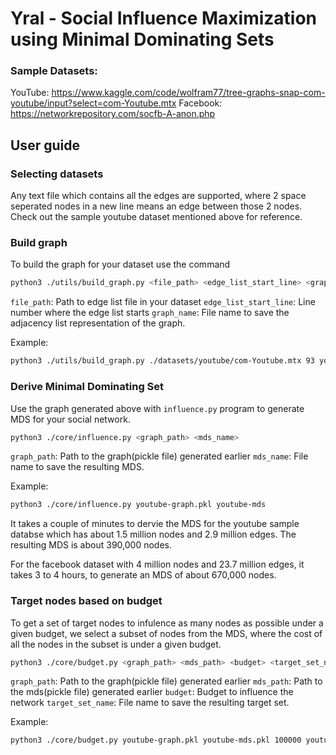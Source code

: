 # Yral - Social Influence Maximization using Minimal Dominating Sets

### Sample Datasets:
YouTube: https://www.kaggle.com/code/wolfram77/tree-graphs-snap-com-youtube/input?select=com-Youtube.mtx
Facebook: https://networkrepository.com/socfb-A-anon.php

## User guide

### Selecting datasets
Any text file which contains all the edges are supported, where 2 space seperated nodes in a new line means an edge between those 2 nodes.
Check out the sample youtube dataset mentioned above for reference.

### Build graph
To build the graph for your dataset use the command
```bash
python3 ./utils/build_graph.py <file_path> <edge_list_start_line> <graph_name>
```
`file_path`: Path to edge list file in your dataset
`edge_list_start_line`: Line number where the edge list starts
`graph_name`: File name to save the adjacency list representation of the graph.

Example:
```bash
python3 ./utils/build_graph.py ./datasets/youtube/com-Youtube.mtx 93 youtube-graph
```

### Derive Minimal Dominating Set
Use the graph generated above with `influence.py` program to generate MDS for your social network.
```bash
python3 ./core/influence.py <graph_path> <mds_name>
```
`graph_path`: Path to the graph(pickle file) generated earlier
`mds_name`: File name to save the resulting MDS.

Example:
```bash
python3 ./core/influence.py youtube-graph.pkl youtube-mds
```

It takes a couple of minutes to dervie the MDS for the youtube sample databse which has about 1.5 million nodes and 2.9 million edges.
The resulting MDS is about 390,000 nodes.

For the facebook dataset with 4 million nodes and 23.7 million edges, it takes 3 to 4 hours, to generate an MDS of about 670,000 nodes.


### Target nodes based on budget
To get a set of target nodes to infulence as many nodes as possible under a given budget, we select a subset of nodes from the MDS, where the cost of all the nodes in the subset is under a given budget.

```bash
python3 ./core/budget.py <graph_path> <mds_path> <budget> <target_set_name>
```
`graph_path`: Path to the graph(pickle file) generated earlier
`mds_path`: Path to the mds(pickle file) generated earlier
`budget`: Budget to influence the network
`target_set_name`: File name to save the resulting target set.

Example:
```bash
python3 ./core/budget.py youtube-graph.pkl youtube-mds.pkl 100000 youtube-target
```
